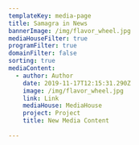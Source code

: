 ```yaml
---
templateKey: media-page
title: Samagra in News
bannerImage: /img/flavor_wheel.jpg
mediaHouseFilter: true
programFilter: true
domainFilter: false
sorting: true
mediaContent:
  - author: Author
    date: 2019-11-17T12:15:31.290Z
    image: /img/flavor_wheel.jpg
    link: Link
    mediaHouse: MediaHouse
    project: Project
    title: New Media Content
    
---
```


